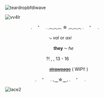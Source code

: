 ![teardropbfdiwave](https://github.com/user-attachments/assets/ecd183d0-5cc3-46a4-b691-b76ce30458e3)



<p align="left"> <img src="https://komarev.com/ghpvc/?username=vv4lr&label=ㅤcoolㅤpplㅤ&color=2cabf7&style=flat" alt="vv4lr" /> </p>



 　　　　　　. 　⁺ 　 . ︵︵︵ ☆ ︵︵︵ . 　⁺ 　 .
   
　　　　  　　　　　　⤷ *val* or *axi*
        
　　　　   　　　　　　　**they** ⁓ *he*　 
          
　　　　   　　　　  　?! , ,  13  -  16　　
          
　　　　　　　　　　   ~~[strawpage](https://vv4lr.straw.page)~~ ( WIP!! )
         
 　　　　　　　. 　⁺ 　 . ◟ ͜    ͜   ☆   ͜    ͜  ◞ . 　⁺ 　 .

![lace2](https://github.com/user-attachments/assets/4042853c-0ff4-4d0d-b22c-5ca89d8563b2)
